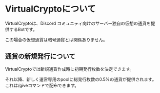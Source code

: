 # VirtualCryptoについて

VirtualCryptoは、Discord コミュニティ向けのサーバー独自の仮想の通貨を提供するBotです。

この場合の仮想通貨は暗号通貨とは関係ありません。

## 通貨の新規発行について

VirtualCryptoでは新規通貨作成時に初期発行枚数を決定できます。

それ以降、新しく運営専用のpoolに総発行枚数の0.5%の通貨が提供されます。これは/giveコマンドで配布できます。

